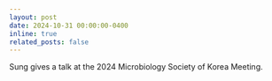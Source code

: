 ```yaml
---
layout: post
date: 2024-10-31 00:00:00-0400
inline: true
related_posts: false
---
```


Sung gives a talk at the 2024 Microbiology Society of Korea Meeting.
